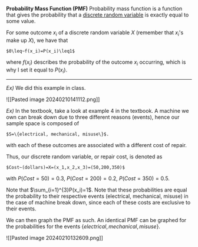 
**Probability Mass Function (PMF)**
Probability mass function is a function that gives the probability that a [discrete random variable](https://en.wikipedia.org/wiki/Discrete_random_variable "Discrete random variable") is exactly equal to some value.

For some outcome $x_i$ of a discrete random variable $X$ (remember that $x_i$'s make up $X$), we have that

	$0\leq~f(x_i)=P(x_i)\leq1$

where $f(x_i)$ describes the probability of the outcome $x_i$ occurring, which is why I set it equal to $P(x_i)$.

---

*Ex)*
We did this example in class.

![[Pasted image 20240210141112.png]]

*Ex)*
In the textbook, take a look at example 4 in the textbook. A machine we own can break down due to three different reasons (events), hence our sample space is composed of

	$S=\{electrical, mechanical, misuse\}$.

with each of these outcomes are associated with a different cost of repair. 

Thus, our discrete random variable, or repair cost, is denoted as

	$Cost~(dollars)=X=(x_1,x_2,x_3)=(50,200,350)$

with
	$P(Cost = 50)=0.3$,
	$P(Cost = 200)=0.2$,
	$P(Cost = 350)=0.5$.

Note that $\sum_{i=1}^{3}P(x_i)=1$. Note that these probabilities are equal the probability to their respective events (electrical, mechanical, misuse) in the case of machine break down, since each of these costs are exclusive to their events.

We can then graph the PMF as such. An identical PMF can be graphed for the probabilities for the events $\{electrical, mechanical, misuse\}$.

![[Pasted image 20240210132609.png]]
